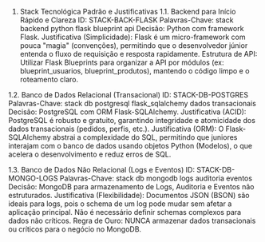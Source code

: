1. Stack Tecnológica Padrão e Justificativas
1.1. Backend para Início Rápido e Clareza
ID: STACK-BACK-FLASK
Palavras-Chave: stack backend python flask blueprint api
Decisão: Python com framework Flask.
Justificativa (Simplicidade): Flask é um micro-framework com pouca "magia" (convenções), permitindo que o desenvolvedor júnior entenda o fluxo de requisição e resposta rapidamente.
Estrutura de API: Utilizar Flask Blueprints para organizar a API por módulos (ex: blueprint_usuarios, blueprint_produtos), mantendo o código limpo e o roteamento claro.

1.2. Banco de Dados Relacional (Transacional)
ID: STACK-DB-POSTGRES
Palavras-Chave: stack db postgresql flask_sqlalchemy dados transacionais
Decisão: PostgreSQL com ORM Flask-SQLAlchemy.
Justificativa (ACID): PostgreSQL é robusto e gratuito, garantindo integridade e atomicidade dos dados transacionais (pedidos, perfis, etc.).
Justificativa (ORM): O Flask-SQLAlchemy abstrai a complexidade do SQL, permitindo que juniores interajam com o banco de dados usando objetos Python (Modelos), o que acelera o desenvolvimento e reduz erros de SQL.

1.3. Banco de Dados Não Relacional (Logs e Eventos)
ID: STACK-DB-MONGO-LOGS
Palavras-Chave: stack db mongodb logs auditoria eventos
Decisão: MongoDB para armazenamento de Logs, Auditoria e Eventos não estruturados.
Justificativa (Flexibilidade): Documentos JSON (BSON) são ideais para logs, pois o schema de um log pode mudar sem afetar a aplicação principal. Não é necessário definir schemas complexos para dados não críticos.
Regra de Ouro: NUNCA armazenar dados transacionais ou críticos para o negócio no MongoDB.